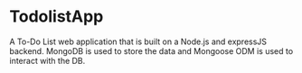 # TodolistApp
A To-Do List web application that is built on a Node.js and expressJS backend. 
MongoDB is used to store the data and 
Mongoose ODM is used to interact with the DB.
